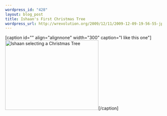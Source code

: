 ```yaml
--- 
wordpress_id: "428"
layout: blog_post
title: Ishaan's First Christmas Tree
wordpress_url: http://wrevolution.org/2009/12/11/2009-12-09-19-56-55-jpg/
---
```

[caption id="" align="alignnone" width="300" caption="I like this one"]<a href="images/2009/12/07943f51-2b3a-45df-b8f6-1db778f33fe4_b-300x225.jpg"><img alt="Ishaan selecting a Christmas Tree" src="http://wrevolution.org/wp-content/uploads/2009/12/07943f51-2b3a-45df-b8f6-1db778f33fe4_b-300x225.jpg" title="I like this one" width="300" height="225" /></a>[/caption]

